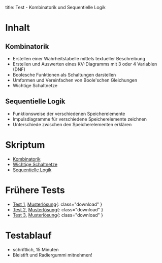 title: Test - Kombinatorik und Sequentielle Logik

# Inhalt
## Kombinatorik
* Erstellen einer Wahrheitstabelle mittels textueller Beschreibung
* Erstellen und Auswerten eines KV-Diagramms mit 3 oder 4 Variablen (DNF)
* Boolesche Funktionen als Schaltungen darstellen
* Umformen und Vereinfachen von Boole'schen Gleichungen
* Wichtige Schaltnetze

## Sequentielle Logik
* Funktionsweise der verschiedenen Speicherelemente
* Impulsdiagramme für verschiedene Speicherelemente zeichnen
* Unterschiede zwischen den Speicherelementen erklären

# Skriptum
* [Kombinatorik](kombinatorik.html)
* [Wichtige Schaltnetze](schaltnetze.html)
* [Sequentielle Logik](sequentielle_logik.html)

# Frühere Tests
* [Test 1](test_kombinatorik_1.pdf), [Musterlösung](test_kombinatorik_1_loesung.pdf){: class="download" }
* [Test 2](test_kombinatorik_2.pdf), [Musterlösung](test_kombinatorik_2_loesung.pdf){: class="download" }
* [Test 3](test_kombinatorik_3.pdf), [Musterlösung](test_kombinatorik_3_loesung.pdf){: class="download" }

# Testablauf
* schriftlich, 15 Minuten
* Bleistift und Radiergummi mitnehmen!
